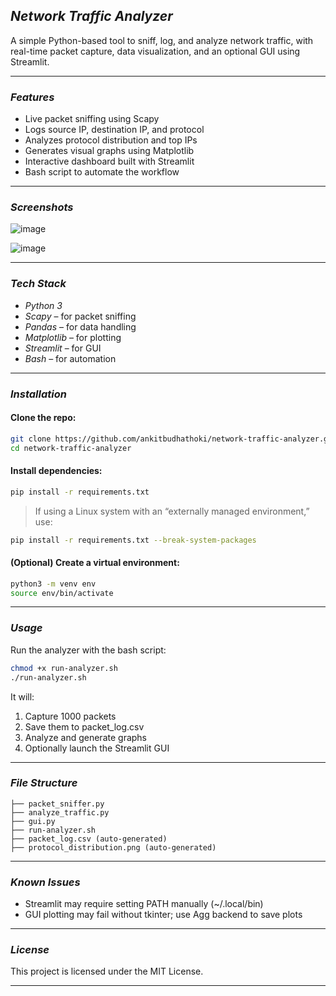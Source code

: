 

## *Network Traffic Analyzer*

A simple Python-based tool to sniff, log, and analyze network traffic, with real-time packet capture, data visualization, and an optional GUI using Streamlit.

---

### *Features*
- Live packet sniffing using Scapy
- Logs source IP, destination IP, and protocol
- Analyzes protocol distribution and top IPs
- Generates visual graphs using Matplotlib
- Interactive dashboard built with Streamlit
- Bash script to automate the workflow

---

### *Screenshots*

![image](https://github.com/user-attachments/assets/78dcfba4-683e-4405-ba67-c34b00c172b5)

![image](https://github.com/user-attachments/assets/13be1133-e491-420e-8717-74e4c8468c06)



---

### *Tech Stack*
- *Python 3*
- *Scapy* – for packet sniffing
- *Pandas* – for data handling
- *Matplotlib* – for plotting
- *Streamlit* – for GUI
- *Bash* – for automation

---

### *Installation*

#### Clone the repo:
```bash
git clone https://github.com/ankitbudhathoki/network-traffic-analyzer.git
cd network-traffic-analyzer
```


#### Install dependencies:
```bash
pip install -r requirements.txt
```

> If using a Linux system with an “externally managed environment,” use:
```bash
pip install -r requirements.txt --break-system-packages
```

#### (Optional) Create a virtual environment:
```bash
python3 -m venv env
source env/bin/activate
```

---

### *Usage*

Run the analyzer with the bash script:

```bash
chmod +x run-analyzer.sh
./run-analyzer.sh
```

It will:
1. Capture 1000 packets
2. Save them to packet_log.csv
3. Analyze and generate graphs
4. Optionally launch the Streamlit GUI

---

### *File Structure*
```
├── packet_sniffer.py
├── analyze_traffic.py
├── gui.py
├── run-analyzer.sh
├── packet_log.csv (auto-generated)
├── protocol_distribution.png (auto-generated)
```

---

### *Known Issues*
- Streamlit may require setting PATH manually (~/.local/bin)
- GUI plotting may fail without tkinter; use Agg backend to save plots

---




### *License*
This project is licensed under the MIT License.

---

